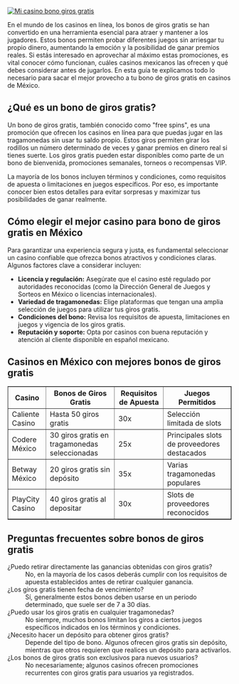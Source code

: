 [![Mi casino bono giros gratis](https://123-caf.pages.dev/gitsignup.png)](https://vrmoo.ru/Bt82HjjY)

<p>En el mundo de los casinos en línea, los bonos de giros gratis se han convertido en una herramienta esencial para atraer y mantener a los jugadores. Estos bonos permiten probar diferentes juegos sin arriesgar tu propio dinero, aumentando la emoción y la posibilidad de ganar premios reales. Si estás interesado en aprovechar al máximo estas promociones, es vital conocer cómo funcionan, cuáles casinos mexicanos las ofrecen y qué debes considerar antes de jugarlos. En esta guía te explicamos todo lo necesario para sacar el mejor provecho a tu bono de giros gratis en casinos de México.</p>  <h2>¿Qué es un bono de giros gratis?</h2> <p>Un bono de giros gratis, también conocido como "free spins", es una promoción que ofrecen los casinos en línea para que puedas jugar en las tragamonedas sin usar tu saldo propio. Estos giros permiten girar los rodillos un número determinado de veces y ganar premios en dinero real si tienes suerte. Los giros gratis pueden estar disponibles como parte de un bono de bienvenida, promociones semanales, torneos o recompensas VIP.</p> <p>La mayoría de los bonos incluyen términos y condiciones, como requisitos de apuesta o limitaciones en juegos específicos. Por eso, es importante conocer bien estos detalles para evitar sorpresas y maximizar tus posibilidades de ganar realmente.</p>  <h2>Cómo elegir el mejor casino para bono de giros gratis en México</h2> <p>Para garantizar una experiencia segura y justa, es fundamental seleccionar un casino confiable que ofrezca bonos atractivos y condiciones claras. Algunos factores clave a considerar incluyen:</p> <ul>   <li><strong>Licencia y regulación:</strong> Asegúrate que el casino esté regulado por autoridades reconocidas (como la Dirección General de Juegos y Sorteos en México o licencias internacionales).</li>   <li><strong>Variedad de tragamonedas:</strong> Elige plataformas que tengan una amplia selección de juegos para utilizar tus giros gratis.</li>   <li><strong>Condiciones del bono:</strong> Revisa los requisitos de apuesta, limitaciones en juegos y vigencia de los giros gratis.</li>   <li><strong>Reputación y soporte:</strong> Opta por casinos con buena reputación y atención al cliente disponible en español mexicano.</li> </ul>  <h2>Casinos en México con mejores bonos de giros gratis</h2> <table border="1" cellpadding="8" cellspacing="0">   <thead>     <tr>       <th>Casino</th>       <th>Bonos de Giros Gratis</th>       <th>Requisitos de Apuesta</th>       <th>Juegos Permitidos</th>     </tr>   </thead>   <tbody>     <tr>       <td>Caliente Casino</td>       <td>Hasta 50 giros gratis</td>       <td>30x</td>       <td>Selección limitada de slots</td>     </tr>     <tr>       <td>Codere México</td>       <td>30 giros gratis en tragamonedas seleccionadas</td>       <td>25x</td>       <td>Principales slots de proveedores destacados</td>     </tr>     <tr>       <td>Betway México</td>       <td>20 giros gratis sin depósito</td>       <td>35x</td>       <td>Varias tragamonedas populares</td>     </tr>     <tr>       <td>PlayCity Casino</td>       <td>40 giros gratis al depositar</td>       <td>30x</td>       <td>Slots de proveedores reconocidos</td>     </tr>   </tbody> </table>  <h2>Preguntas frecuentes sobre bonos de giros gratis</h2> <dl>   <dt>¿Puedo retirar directamente las ganancias obtenidas con giros gratis?</dt>   <dd>No, en la mayoría de los casos deberás cumplir con los requisitos de apuesta establecidos antes de retirar cualquier ganancia.</dd>      <dt>¿Los giros gratis tienen fecha de vencimiento?</dt>   <dd>Sí, generalmente estos bonos deben usarse en un periodo determinado, que suele ser de 7 a 30 días.</dd>      <dt>¿Puedo usar los giros gratis en cualquier tragamonedas?</dt>   <dd>No siempre, muchos bonos limitan los giros a ciertos juegos específicos indicados en los términos y condiciones.</dd>      <dt>¿Necesito hacer un depósito para obtener giros gratis?</dt>   <dd>Depende del tipo de bono. Algunos ofrecen giros gratis sin depósito, mientras que otros requieren que realices un depósito para activarlos.</dd>      <dt>¿Los bonos de giros gratis son exclusivos para nuevos usuarios?</dt>   <dd>No necesariamente; algunos casinos ofrecen promociones recurrentes con giros gratis para usuarios ya registrados.</dd> </dl>